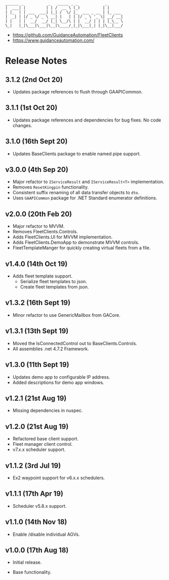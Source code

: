 ```
______ _           _   _____ _ _            _
|  ___| |         | | /  __ \ (_)          | |
| |_  | | ___  ___| |_| /  \/ |_  ___ _ __ | |_ ___
|  _| | |/ _ \/ _ \ __| |   | | |/ _ \ '_ \| __/ __|
| |   | |  __/  __/ |_| \__/\ | |  __/ | | | |_\__ \
\_|   |_|\___|\___|\__|\____/_|_|\___|_| |_|\__|___/
```

* https://github.com/GuidanceAutomation/FleetClients
* https://www.guidanceautomation.com/

# Release Notes

## 3.1.2 (2nd Oct 20)

* Updates package references to flush through GAAPICommon. 

## 3.1.1 (1st Oct 20)

* Updates package references and dependencies for bug fixes. No code changes. 

## 3.1.0 (16th Sept 20)

* Updates BaseClients package to enable named pipe support. 

## v3.0.0 (4th Sep 20)

* Major refactor to ```IServiceResult``` and ```IServiceResult<T>``` implementation.
* Removes ```ResetKingpin``` functionality.
* Consistent suffix renaming of all data transfer objects to ```dto```.
* Uses ```GAAPICommon``` package for .NET Standard enumerator definitions.

## v2.0.0 (20th Feb 20)

* Major refactor to MVVM.
* Removes FleetClients.Controls.
* Adds FleetClients.UI for MVVM implementation.
* Adds FleetClients.DemoApp to demonstrate MVVM controls.
* FleetTemplateManger for quickly creating virtual fleets from a file.

## v1.4.0 (14th Oct 19)

* Adds fleet template support.
  * Serialize fleet templates to json.
  * Create fleet templates from json.

## v1.3.2 (16th Sept 19)

* Minor refactor to use GenericMailbox from GACore.

## v1.3.1 (13th Sept 19)

* Moved the IsConnectedControl out to BaseClients.Controls.
* All assemblies .net 4.7.2 Framework.

## v1.3.0 (11th Sept 19)

* Updates demo app to configurable IP address.
* Added descriptions for demo app windows.

## v1.2.1 (21st Aug 19)

* Missing dependencies in nuspec.

## v1.2.0 (21st Aug 19)

* Refactored base client support.
* Fleet manager client control.
* v7.x.x scheduler support.

## v1.1.2 (3rd Jul 19)

* Ex2 waypoint support for v6.x.x schedulers.

## v1.1.1 (17th Apr 19)

* Scheduler v5.8.x support.

## v1.1.0 (14th Nov 18)

* Enable /disable individual AGVs.

## v1.0.0 (17th Aug 18)

- Initial release.
* Base functionality.
